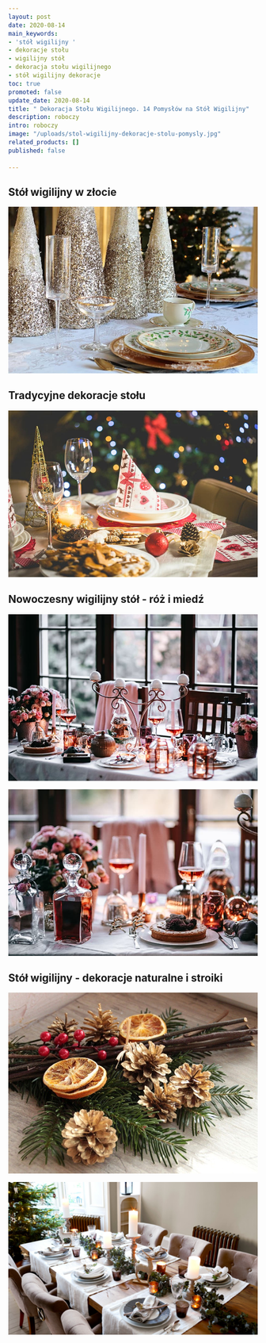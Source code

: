 ```yaml
---
layout: post
date: 2020-08-14
main_keywords:
- 'stół wigilijny '
- dekoracje stołu
- wigilijny stół
- dekoracja stołu wigilijnego
- stół wigilijny dekoracje
toc: true
promoted: false
update_date: 2020-08-14
title: " Dekoracja Stołu Wigilijnego. 14 Pomysłów na Stół Wigilijny"
description: roboczy
intro: roboczy
image: "/uploads/stol-wigilijny-dekoracje-stolu-pomysly.jpg"
related_products: []
published: false

---
```

## Stół wigilijny w złocie

![](/uploads/dekoracja-stolu-wigilijnego-zloto.jpg)

## Tradycyjne dekoracje stołu

![](/uploads/dekoracja-stolu-wigilijnego-tradycyjnie.jpg)

## Nowoczesny wigilijny stół - róż i miedź

![](/uploads/stol-wigilijny-miedz-i-roz.jpg)

![](/uploads/stol-wiligijny-miedz-roz.jpg)

## Stół wigilijny - dekoracje naturalne i stroiki

![](/uploads/stol-wiligijny-stroiki.jpg)

![](/uploads/stol-wigilijny-boho.png)